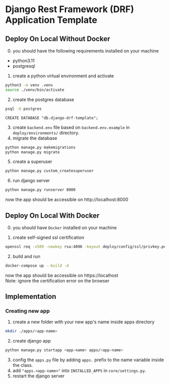 # Django Rest Framework (DRF) Application Template

## Deploy On Local Without Docker

0. you should have the following requirements installed on your machine  
- python3.11
- postgresql

1. create a python virtual environment and activate
```bash
python3 -m venv .venv
source ./venv/bin/activate
```
2. create the postgres database
```bash
psql -U postgres
```
```psql
CREATE DATABASE "db.django-drf-template";
``` 
3. create `backend.env` file based on `backend.env.example` in `deploy/environments/` directory.
4. migrate the database
```bash
python manage.py makemigrations
python manage.py migrate
```
5. create a superuser
```bash
python manage.py custom_createsuperuser
```
6. run django server
```bash
python manage.py runserver 8000
```
now the app should be accessible on http://localhost:8000

## Deploy On Local With Docker

0. you should have `Docker` installed on your machine  

1. create self-signed ssl certification
```bash
openssl req -x509 -newkey rsa:4096 -keyout deploy/config/ssl/privkey.pem -out deploy/config/ssl/fullchain.pem -days 365 -nodes
```
2. build and run
```bash
docker-compose up --build -d
```
now the app should be accessible on https://localhost  
Note: ignore the certification error on the browser

## Implementation
### Creating new app
1. create a new folder with your new app's name inside apps directory
```bash
mkdir ./apps/<app-name>
```
2. create django app
```bash
python manage.py startapp <app-name> apps/<app-name>
```
3. config the `apps.py` file by adding `apps.` prefix to the name variable inside the class.
4. add `"apps.<app-name>"` into `INSTALLED_APPS` in `core/settings.py`.
5. restart the django server
